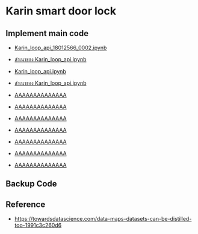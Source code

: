 # Karin smart door lock

## Implement main code
- <p><a href="https://colab.research.google.com/drive/1PDI7bIaqw55vrxm1Ts3U0FBJtKC8liPW?usp=sharing">Karin_loop_api_18012566_0002.ipynb</a></p>
- <p><a href="https://colab.research.google.com/drive/1-m6QVqMjZ4vEf-Raev2cd33LOr1XJ6ss?usp=sharing">สำเนาของ Karin_loop_api.ipynb</a></p>
- <p><a href="https://colab.research.google.com/drive/15viEUJQ2hy9y7LSLFBo0s1YBdvTVfQGs?usp=sharing">Karin_loop_api.ipynb</a></p>
- <p><a href="https://colab.research.google.com/drive/1g0-b9xIURBnhsM3ozLXw65cgk_NqxruV?usp=sharing">สำเนาของ Karin_loop_api.ipynb</a></p>
- <p><a href="">AAAAAAAAAAAAAA</a></p>
- <p><a href="">AAAAAAAAAAAAAA</a></p>
- <p><a href="">AAAAAAAAAAAAAA</a></p>
- <p><a href="">AAAAAAAAAAAAAA</a></p>
- <p><a href="">AAAAAAAAAAAAAA</a></p>
- <p><a href="">AAAAAAAAAAAAAA</a></p>
- <p><a href="">AAAAAAAAAAAAAA</a></p>


## Backup Code


## Reference
- https://towardsdatascience.com/data-maps-datasets-can-be-distilled-too-1991c3c260d6

